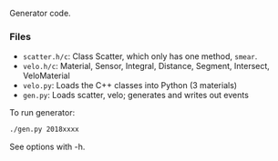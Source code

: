 Generator code.

### Files 
* `scatter.h/c`: Class Scatter, which only has one method, `smear`.
* `velo.h/c`: Material, Sensor, Integral, Distance, Segment, Intersect, VeloMaterial
* `velo.py`: Loads the C++ classes into Python (3 materials)
* `gen.py`: Loads scatter, velo; generates and writes out events

To run generator:

```bash
./gen.py 2018xxxx
```

See options with -h.

